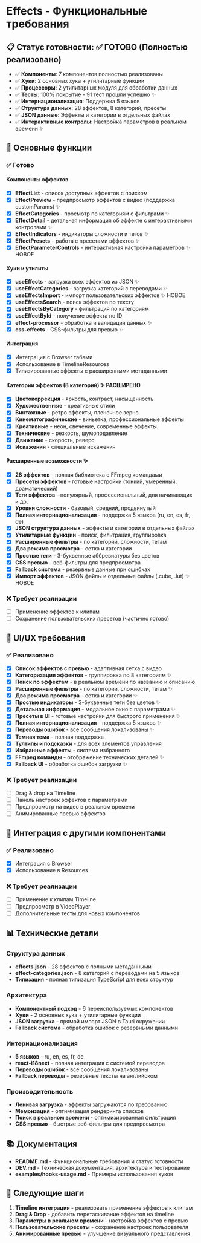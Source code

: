 # Effects - Функциональные требования

## 📋 Статус готовности: ✅ ГОТОВО (Полностью реализовано)

- ✅ **Компоненты**: 7 компонентов полностью реализованы
- ✅ **Хуки**: 2 основных хука + утилитарные функции
- ✅ **Процессоры**: 2 утилитарных модуля для обработки данных
- ✅ **Тесты**: 100% покрытие - 91 тест прошли успешно ✨
- ✅ **Интернационализация**: Поддержка 5 языков
- ✅ **Структура данных**: 28 эффектов, 8 категорий, пресеты
- ✅ **JSON данные**: Эффекты и категории в отдельных файлах
- ✅ **Интерактивные контролы**: Настройка параметров в реальном времени ✨

## 🎯 Основные функции

### ✅ Готово

#### Компоненты эффектов

- [x] **EffectList** - список доступных эффектов с поиском
- [x] **EffectPreview** - предпросмотр эффектов с видео (поддержка customParams) ✨
- [x] **EffectCategories** - просмотр по категориям с фильтрами ✨
- [x] **EffectDetail** - детальная информация об эффекте с интерактивными контролами ✨
- [x] **EffectIndicators** - индикаторы сложности и тегов ✨
- [x] **EffectPresets** - работа с пресетами эффектов ✨
- [x] **EffectParameterControls** - интерактивная настройка параметров ✨ НОВОЕ

#### Хуки и утилиты

- [x] **useEffects** - загрузка всех эффектов из JSON ✨
- [x] **useEffectCategories** - загрузка категорий с переводами ✨
- [x] **useEffectsImport** - импорт пользовательских эффектов ✨ НОВОЕ
- [x] **useEffectsSearch** - поиск эффектов по тексту
- [x] **useEffectsByCategory** - фильтрация по категориям
- [x] **useEffectById** - получение эффекта по ID
- [x] **effect-processor** - обработка и валидация данных ✨
- [x] **css-effects** - CSS-фильтры для превью ✨

#### Интеграция

- [x] Интеграция с Browser табами
- [x] Использование в TimelineResources
- [x] Типизированные эффекты с расширенными метаданными

#### Категории эффектов (8 категорий) ✨ РАСШИРЕНО

- [x] **Цветокоррекция** - яркость, контраст, насыщенность
- [x] **Художественные** - креативные стили
- [x] **Винтажные** - ретро эффекты, пленочное зерно
- [x] **Кинематографические** - виньетка, профессиональные эффекты
- [x] **Креативные** - неон, свечение, современные эффекты
- [x] **Технические** - резкость, шумоподавление
- [x] **Движение** - скорость, реверс
- [x] **Искажения** - специальные искажения

#### Расширенные возможности ✨

- [x] **28 эффектов** - полная библиотека с FFmpeg командами
- [x] **Пресеты эффектов** - готовые настройки (тонкий, умеренный, драматический)
- [x] **Теги эффектов** - популярный, профессиональный, для начинающих и др.
- [x] **Уровни сложности** - базовый, средний, продвинутый
- [x] **Полная интернационализация** - поддержка 5 языков (ru, en, es, fr, de)
- [x] **JSON структура данных** - эффекты и категории в отдельных файлах
- [x] **Утилитарные функции** - поиск, фильтрация, группировка
- [x] **Расширенные фильтры** - по категории, сложности, тегам
- [x] **Два режима просмотра** - сетка и категории
- [x] **Простые теги** - 3-буквенные аббревиатуры без цветов
- [x] **CSS превью** - веб-фильтры для предпросмотра
- [x] **Fallback система** - резервные данные при ошибках
- [x] **Импорт эффектов** - JSON файлы и отдельные файлы (.cube, .lut) ✨ НОВОЕ

### ❌ Требует реализации

- [ ] Применение эффектов к клипам
- [ ] Сохранение пользовательских пресетов (частично готово)

## 🎨 UI/UX требования

### ✅ Реализовано

- [x] **Список эффектов с превью** - адаптивная сетка с видео
- [x] **Категоризация эффектов** - группировка по 8 категориям ✨
- [x] **Поиск по эффектам** - в реальном времени по названию и описанию
- [x] **Расширенные фильтры** - по категории, сложности, тегам ✨
- [x] **Два режима просмотра** - сетка и категории ✨
- [x] **Простые индикаторы** - 3-буквенные теги без цветов ✨
- [x] **Детальная информация** - модальное окно с параметрами ✨
- [x] **Пресеты в UI** - готовые настройки для быстрого применения ✨
- [x] **Полная интернационализация** - поддержка 5 языков ✨
- [x] **Переводы ошибок** - все сообщения локализованы ✨
- [x] **Темная тема** - полная поддержка
- [x] **Тултипы и подсказки** - для всех элементов управления
- [x] **Избранные эффекты** - система избранного
- [x] **FFmpeg команды** - отображение технических деталей ✨
- [x] **Fallback UI** - обработка ошибок загрузки ✨

### ❌ Требует реализации

- [ ] Drag & drop на Timeline
- [ ] Панель настроек эффектов с параметрами
- [ ] Предпросмотр на видео в реальном времени
- [ ] Анимированные превью эффектов

## 🔄 Интеграция с другими компонентами

### ✅ Реализовано

- [x] Интеграция с Browser
- [x] Использование в Resources

### ❌ Требует реализации

- [ ] Применение к клипам Timeline
- [ ] Предпросмотр в VideoPlayer
- [ ] Дополнительные тесты для новых компонентов

## 📊 Технические детали

### Структура данных

- **effects.json** - 28 эффектов с полными метаданными
- **effect-categories.json** - 8 категорий с переводами на 5 языков
- **Типизация** - полная типизация TypeScript для всех структур

### Архитектура

- **Компонентный подход** - 6 переиспользуемых компонентов
- **Хуки** - 2 основных хука + утилитарные функции
- **JSON загрузка** - прямой импорт JSON в Tauri окружении
- **Fallback система** - обработка ошибок с резервными данными

### Интернационализация

- **5 языков** - ru, en, es, fr, de
- **react-i18next** - полная интеграция с системой переводов
- **Переводы ошибок** - все сообщения локализованы
- **Fallback переводы** - резервные тексты на английском

### Производительность

- **Ленивая загрузка** - эффекты загружаются по требованию
- **Мемоизация** - оптимизация рендеринга списков
- **Поиск в реальном времени** - оптимизированная фильтрация
- **CSS превью** - быстрые веб-фильтры для предпросмотра

## 📚 Документация

- **README.md** - Функциональные требования и статус готовности
- **DEV.md** - Техническая документация, архитектура и тестирование
- **examples/hooks-usage.md** - Примеры использования хуков

## 🚀 Следующие шаги

1. **Timeline интеграция** - реализовать применение эффектов к клипам
2. **Drag & Drop** - добавить перетаскивание эффектов на timeline
3. **Параметры в реальном времени** - настройка эффектов с превью
4. **Пользовательские пресеты** - сохранение настроек пользователя
5. **Анимированные превью** - улучшение визуального представления

